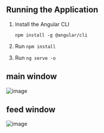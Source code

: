 ## Running the Application

1. Install the Angular CLI

    `npm install -g @angular/cli`

2. Run `npm install`

3. Run `ng serve -o`


## main window

![image](https://user-images.githubusercontent.com/15383425/137177518-d6b94ede-00eb-4c9d-8f6b-e008e7edb904.png)
 
 
 ## feed window

![image](https://user-images.githubusercontent.com/15383425/137146529-a32b35d2-8ec4-4042-8fd4-b4992bbf098c.png)

